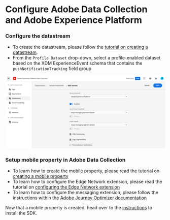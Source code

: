 #  Configure Adobe Data Collection and Adobe Experience Platform

### Configure the datastream

* To create the datastream, please follow the [tutorial on creating a datastream](./../../getting-started/configure-datastreams.md).
* From the `Profile Dataset` drop-down, select a profile-enabled dataset based on the XDM ExperienceEvent schema that contains the `pushNotificationTracking` field group

![Datastream](./../../.gitbook/assets/datastream-config-profile-dataset.png)

### Setup mobile property in Adobe Data Collection

* To learn how to create the mobile property, please read the tutorial on [creating a mobile property](./../../getting-started/create-a-mobile-property.md)
* To learn how to configure the Edge Network extension, please read the tutorial on [configuring the Edge Network extension](./../../foundation-extensions/experience-platform-extension)
* To learn how to configure the messaging extension, please follow the instructions within the [Adobe Journey Optimizer documentation](./../../using-mobile-extensions/adobe-journey-optimizer)

Now that a mobile property is created, head over to the [instructions](./setup-sdk.md) to install the SDK.

